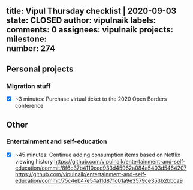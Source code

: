 title:	Vipul Thursday checklist | 2020-09-03
state:	CLOSED
author:	vipulnaik
labels:	
comments:	0
assignees:	vipulnaik
projects:	
milestone:	
number:	274
--
## Personal projects

### Migration stuff

- [x] ~3 minutes: Purchase virtual ticket to the 2020 Open Borders conference

## Other

### Entertainment and self-education

- [x] ~45 minutes: Continue adding consumption items based on Netflix viewing history https://github.com/vipulnaik/entertainment-and-self-education/commit/8f6c37b4110ced933d45962a084a5403d5464207 https://github.com/vipulnaik/entertainment-and-self-education/commit/75c4eb47e54a11d871c01a9e3579ce353b2bbca9
